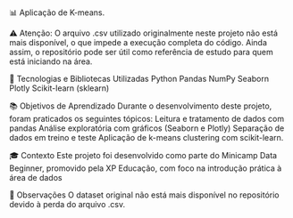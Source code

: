 📊 Aplicação de K-means. 

⚠️ Atenção: O arquivo .csv utilizado originalmente neste projeto não está mais disponível, o que impede a execução completa do código. Ainda assim, o repositório pode ser útil como referência de estudo para quem está iniciando na área.

🚀 Tecnologias e Bibliotecas Utilizadas Python Pandas NumPy Seaborn Plotly Scikit-learn (sklearn)

📚 Objetivos de Aprendizado Durante o desenvolvimento deste projeto, foram praticados os seguintes tópicos: Leitura e tratamento de dados com pandas Análise exploratória com gráficos (Seaborn e Plotly) Separação de dados em treino e teste Aplicação de k-means clustering com scikit-learn.

🎓 Contexto Este projeto foi desenvolvido como parte do Minicamp Data Beginner, promovido pela XP Educação, com foco na introdução prática à área de dados

📂 Observações O dataset original não está mais disponível no repositório devido à perda do arquivo .csv.

